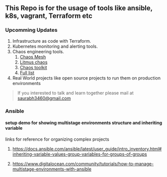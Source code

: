 ## This Repo is for the usage of tools like ansible, k8s, vagrant, Terraform etc

### Upcomming Updates

1. Infrastructure as code with Terraform.
2. Kubernetes monitoring and alerting tools.
3. Chaos engineering tools.
    1. [Chaos Mesh](https://chaos-mesh.org/)
    2. [Litmus chaos](https://litmuschaos.io/)
    3. [Chaos toolkit](https://chaostoolkit.org/)
    4. [Full list](https://www.gremlin.com/community/tutorials/chaos-engineering-tools-comparison/)
4. Real World projects like open source projects to run them on production environments

> If you interested to talk and learn together please mail at saurabh3460@gmail.com

### Ansible

#### setup demo for showing multistage environments structure and inheriting variable

links for reference for organizing complex projects
1. https://docs.ansible.com/ansible/latest/user_guide/intro_inventory.html#inheriting-variable-values-group-variables-for-groups-of-groups

3. https://www.digitalocean.com/community/tutorials/how-to-manage-multistage-environments-with-ansible

